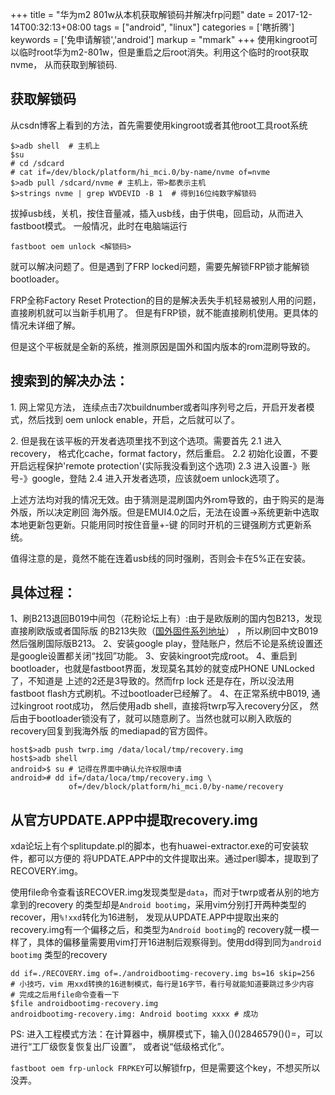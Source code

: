 +++
title = "华为m2 801w从本机获取解锁码并解决frp问题"
date = 2017-12-14T00:32:13+08:00
tags = ["android", "linux"]
categories = ['瞎折腾']
keywords = ['免申请解锁','android']
markup = "mmark"
+++
使用kingroot可以临时root华为m2-801w，但是重启之后root消失。利用这个临时的root获取nvme，
从而获取到解锁码.
<!--more-->
## 获取解锁码
从csdn博客上看到的方法，首先需要使用kingroot或者其他root工具root系统

    $>adb shell  # 主机上
    $su
    # cd /sdcard
    # cat if=/dev/block/platform/hi_mci.0/by-name/nvme of=nvme
    $>adb pull /sdcard/nvme # 主机上，带>都表示主机
    $>strings nvme | grep WVDEVID -B 1  # 得到16位纯数字解锁码

拔掉usb线，关机，按住音量减，插入usb线，由于供电，回启动，从而进入fastboot模式。
一般情况，此时在电脑端运行

    fastboot oem unlock <解锁码>
就可以解决问题了。但是遇到了FRP locked问题，需要先解锁FRP锁才能解锁bootloader。

FRP全称Factory Reset Protection的目的是解决丢失手机轻易被别人用的问题，直接刷机就可以当新手机用了。
但是有FRP锁，就不能直接刷机使用。更具体的情况未详细了解。

但是这个平板就是全新的系统，推测原因是国外和国内版本的rom混刷导致的。

## 搜索到的解决办法：
1\. 网上常见方法， 连续点击7次buildnumber或者叫序列号之后，开启开发者模式，然后找到
    oem unlock enable，开启，之后就可以了。

2\. 但是我在该平板的开发者选项里找不到这个选项。需要首先
    2\.1 进入recovery， 格式化cache，format factory，然后重启。
    2\.2 初始化设置，不要开启远程保护'remote protection'(实际我没看到这个选项)
    2\.3 进入设置-》账号-》google，登陆
    2\.4 进入开发者选项，应该就oem unlock选项了。

上述方法均对我的情况无效。由于猜测是混刷国内外rom导致的，由于购买的是海外版，所以决定刷回
海外版。但是EMUI4.0之后，无法在设置->系统更新中选取本地更新包更新。只能用同时按住音量+-键
的同时开机的三键强刷方式更新系统。

值得注意的是，竟然不能在连着usb线的同时强刷，否则会卡在5%正在安装。


## 具体过程：
1、刷B213退回B019中间包（花粉论坛上有）:由于是欧版刷的国内包B213，发现直接刷欧版或者国际版
的B213失败（[国外固件系列地址](https://boycracked.com/2017/05/05/official-huawei-mediapad-m2-8-0-m2-801w-stock-rom-firmware/)）
，所以刷回中文B019然后强刷国际版B213。
2、安装google play，登陆账户，然后不论是系统设置还是google设置都关闭“找回”功能。
3、安装kingroot完成root。
4、重启到bootloader，也就是fastboot界面，发现莫名其妙的就变成PHONE UNLocked了，不知道是
上述的2还是3导致的。然而frp lock
还是存在，所以没法用fastboot flash方式刷机。不过bootloader已经解了。
4、在正常系统中B019, 通过kingroot root成功， 然后使用adb shell，直接将twrp写入recovery分区，
然后由于bootloader锁没有了，就可以随意刷了。当然也就可以刷入欧版的recovery回复到我海外版
的mediapad的官方固件。

    host$>adb push twrp.img /data/local/tmp/recovery.img
    host$>adb shell
    android>$ su # 记得在界面中确认允许权限申请
    android># dd if=/data/loca/tmp/recovery.img \
                 of=/dev/block/platform/hi_mci.0/by-name/recovery

## 从官方UPDATE.APP中提取recovery.img
xda论坛上有个splitupdate.pl的脚本，也有huawei-extractor.exe的可安装软件，都可以方便的
将UPDATE.APP中的文件提取出来。通过perl脚本，提取到了RECOVERY.img。

使用file命令查看该RECOVER.img发现类型是`data`，而对于twrp或者从别的地方拿到的recovery
的类型却是`Android bootimg`，采用vim分别打开两种类型的recover，用`%!xxd`转化为16进制，
发现从UPDATE.APP中提取出来的recovery.img有一个偏移之后，和类型为`Android bootimg`的
recovery就一模一样了，具体的偏移量需要用vim打开16进制后观察得到。使用dd得到同为`android bootimg`
类型的recovery

    dd if=./RECOVERY.img of=./androidbootimg-recovery.img bs=16 skip=256
    # 小技巧，vim 用xxd转换的16进制模式，每行是16字节，看行号就能知道要跳过多少内容
    # 完成之后用file命令查看一下
    $file androidbootimg-recovery.img
    androidbootimg-recovery.img: Android bootimg xxxx # 成功

PS:
进入工程模式方法：在计算器中，横屏模式下，输入()()2846579()()=，可以进行“工厂级恢复恢复出厂设置”，
或者说“低级格式化”。

`fastboot oem frp-unlock FRPKEY`可以解锁frp，但是需要这个key，不想买所以没弄。
